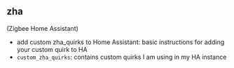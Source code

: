 ## zha 
(Zigbee Home Assistant)

+ add custom zha_quirks to Home Assistant: basic instructions for adding your custom quirk to HA
+ `custom_zha_quirks`: contains custom quirks I am using in my HA instance




